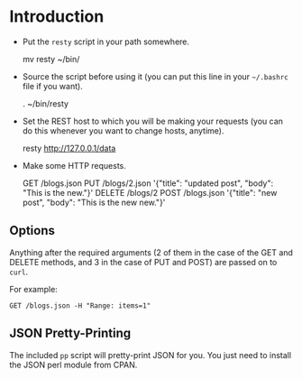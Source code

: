 Introduction
============

 * Put the `resty` script in your path somewhere.

    mv resty ~/bin/

 * Source the script before using it (you can put this line in your
   `~/.bashrc` file if you want).

    . ~/bin/resty

 * Set the REST host to which you will be making your requests (you
   can do this whenever you want to change hosts, anytime).

    resty http://127.0.0.1/data

 * Make some HTTP requests.

    GET /blogs.json
    PUT /blogs/2.json '{"title": "updated post", "body": "This is the new."}'
    DELETE /blogs/2
    POST /blogs.json '{"title": "new post", "body": "This is the new new."}'

Options
-------

Anything after the required arguments (2 of them in the case of the GET and
DELETE methods, and 3 in the case of PUT and POST) are passed on to `curl`.

For example:

    GET /blogs.json -H "Range: items=1"

JSON Pretty-Printing
--------------------

The included `pp` script will pretty-print JSON for you. You just need to
install the JSON perl module from CPAN.
